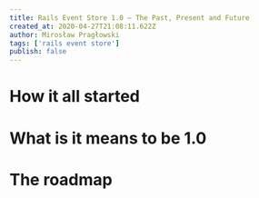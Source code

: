 ```yaml
---
title: Rails Event Store 1.0 — The Past, Present and Future
created_at: 2020-04-27T21:08:11.622Z
author: Mirosław Pragłowski
tags: ['rails event store']
publish: false
---
```


# How it all started

# What is it means to be 1.0

# The roadmap
